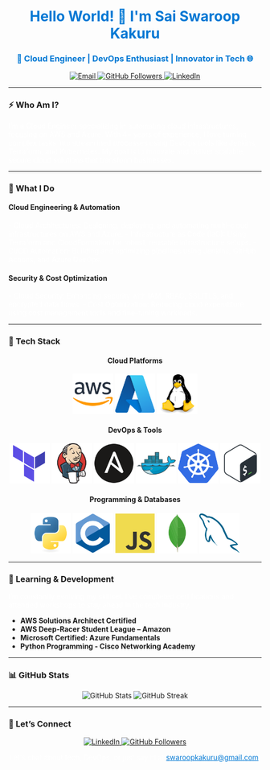 <h1 align="center" style="color:#0078D4;">Hello World! 👋 I'm Sai Swaroop Kakuru</h1>
<h3 align="center" style="color:#0078D4;">🚀 Cloud Engineer | DevOps Enthusiast | Innovator in Tech 🌐</h3>

<p align="center">
  <a href="mailto:swaroopkakuru@gmail.com">
    <img src="https://img.shields.io/badge/Email-Here!-0078D4?style=for-the-badge&logo=gmail&logoColor=white" alt="Email">
  </a>
  <a href="https://github.com/saiswaroopkakuru?tab=followers">
    <img src="https://img.shields.io/github/followers/saiswaroopkakuru?label=Follow%20Me&style=social&color=0078D4" alt="GitHub Followers">
  </a>
  <a href="https://www.linkedin.com/in/swaroopreddykakuru/" target="_blank">
    <img src="https://img.shields.io/badge/LinkedIn-Connect-0078D4?style=for-the-badge&logo=linkedin&logoColor=white" alt="LinkedIn">
  </a>
</p>

---

### ⚡ Who Am I?

<p style="color:white;">
I’m a Cloud Engineer specializing in automating cloud infrastructures, focusing on AWS and Azure. With 4+ years of experience, I love turning complex tasks into streamlined processes using DevOps tools like Jenkins, Terraform, and Kubernetes. My goal is to innovate and deliver scalable, secure cloud solutions that transform businesses.
</p>

---

### 🚀 What I Do

#### **Cloud Engineering & Automation**
<p style="color:white;">
- Cloud Architectures: Designing, deploying, and automating multi-cloud infrastructures on AWS and Azure.
- Infrastructure as Code (IaC): Using Terraform and CloudFormation for robust, reusable infrastructure setups.
- CI/CD Automation: Building and optimizing pipelines using Jenkins, GitHub Actions, and Azure DevOps.
</p>

#### **Security & Cost Optimization**
<p style="color:white;">
- Cloud Security: Enhancing security with IAM, RBAC, SSL/TLS, and encrypted data flows.
- Cost Optimization: Reducing cloud expenditure using cost management tools and fine-tuning workloads.
</p>

---

### 🔧 Tech Stack

<div align="center">

#### Cloud Platforms
<img src="https://raw.githubusercontent.com/devicons/devicon/master/icons/amazonwebservices/amazonwebservices-original-wordmark.svg" alt="AWS" width="80" height="80"/>
<img src="https://raw.githubusercontent.com/devicons/devicon/master/icons/azure/azure-original.svg" alt="Azure" width="80" height="80"/>
<img src="https://raw.githubusercontent.com/devicons/devicon/master/icons/linux/linux-original.svg" alt="Linux" width="80" height="80"/>

#### DevOps & Tools
<img src="https://raw.githubusercontent.com/devicons/devicon/master/icons/terraform/terraform-original.svg" alt="Terraform" width="80" height="80"/>
<img src="https://raw.githubusercontent.com/devicons/devicon/master/icons/jenkins/jenkins-original.svg" alt="Jenkins" width="80" height="80"/>
<img src="https://raw.githubusercontent.com/devicons/devicon/master/icons/ansible/ansible-original.svg" alt="Ansible" width="80" height="80"/>
<img src="https://raw.githubusercontent.com/devicons/devicon/master/icons/docker/docker-original.svg" alt="Docker" width="80" height="80"/>
<img src="https://raw.githubusercontent.com/devicons/devicon/master/icons/kubernetes/kubernetes-plain.svg" alt="Kubernetes" width="80" height="80"/>
<img src="https://raw.githubusercontent.com/devicons/devicon/master/icons/bash/bash-original.svg" alt="Bash" width="80" height="80"/>

#### Programming & Databases
<img src="https://raw.githubusercontent.com/devicons/devicon/master/icons/python/python-original.svg" alt="Python" width="80" height="80"/>
<img src="https://raw.githubusercontent.com/devicons/devicon/master/icons/c/c-original.svg" alt="C" width="80" height="80"/>
<img src="https://raw.githubusercontent.com/devicons/devicon/master/icons/javascript/javascript-original.svg" alt="JavaScript" width="80" height="80"/>
<img src="https://raw.githubusercontent.com/devicons/devicon/master/icons/mongodb/mongodb-original.svg" alt="MongoDB" width="80" height="80"/>
<img src="https://raw.githubusercontent.com/devicons/devicon/master/icons/mysql/mysql-original.svg" alt="MySQL" width="80" height="80"/>

</div>

---

### 🌱 Learning & Development

<p style="color:white;">
I’m constantly evolving my skillset. I’ve completed certifications and attended workshops to stay ahead in the tech industry.
</p>

- **AWS Solutions Architect Certified**  
- **AWS Deep-Racer Student League – Amazon**  
- **Microsoft Certified: Azure Fundamentals**  
- **Python Programming - Cisco Networking Academy**  

---

### 📊 GitHub Stats

<p align="center">
  <img src="https://github-readme-stats.vercel.app/api?username=saiswaroopkakuru&show_icons=true&theme=blueberry" alt="GitHub Stats">
  <img src="https://github-readme-streak-stats.herokuapp.com/?user=saiswaroopkakuru&theme=blueberry" alt="GitHub Streak">
</p>

---

### 🤝 Let’s Connect

<p align="center">
  <a href="https://www.linkedin.com/in/swaroopreddykakuru/" target="_blank">
    <img src="https://img.shields.io/badge/LinkedIn-Connect-0078D4?style=for-the-badge&logo=linkedin&logoColor=white" alt="LinkedIn">
  </a>
  <a href="https://github.com/saiswaroopkakuru" target="_blank">
    <img src="https://img.shields.io/github/followers/saiswaroopkakuru?label=Follow&style=for-the-badge&logo=github&logoColor=white&color=0078D4" alt="GitHub Followers">
  </a>
</p>

<p align="center" style="color:white;">Let's chat about tech, DevOps, or just say hi at <a href="mailto:swaroopkakuru@gmail.com" style="color:#0078D4;">swaroopkakuru@gmail.com</a>!</p>
